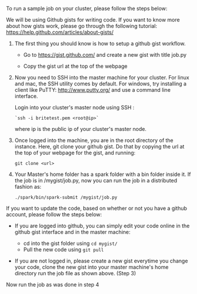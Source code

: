 To run a sample job on your cluster, please follow the steps below:

We will be using Github gists for writing code. If you want to know more about how gists work, please go through the following tutorial: https://help.github.com/articles/about-gists/

1. The first thing you should know is how to setup a github gist workflow.

    * Go to https://gist.github.com/ and create a new gist with title job.py

    * Copy the gist url at the top of the webpage

2. Now you need to SSH into the master machine for your cluster. For linux and mac, the SSH utility comes by default. For windows, try installing a client like PuTTY: http://www.putty.org/ and use a command line interface.

   Login into your cluster's master node using SSH :

       `ssh -i britetest.pem <root@ip>`
  
   where ip is the public ip of your cluster's master node.
  
3. Once logged into the machine, you are in the root directory of the instance. Here, git clone your github gist. Do that by copying the url at the top of your webpage for the gist, and running:

    `git clone <url>`

4. Your Master's home folder has a spark folder with a bin folder inside it. If the job is in /mygist/job.py, now you can run the job in a distributed fashion as:
   
   ```./spark/bin/spark-submit /mygist/job.py```


If you want to update the code, based on whether or not you have a github account, please follow the steps below:
    
  * If you are logged into github, you can simply edit your code online in the github gist interface and in the master machine:
  
       * cd into the gist folder using ```cd mygist/```    
       * Pull the new code using ```git pull```
        
  * If you are not logged in, please create a new gist everytime you change your code, clone the new gist into your master machine's home directory run the job file as shown above. (Step 3)

Now run the job as was done in step 4
